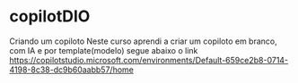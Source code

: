 # copilotDIO
Criando um copiloto
Neste curso aprendi a criar um copiloto em branco, com IA e por template(modelo) segue abaixo o link 
https://copilotstudio.microsoft.com/environments/Default-659ce2b8-0714-4198-8c38-dc9b60aabb57/home
